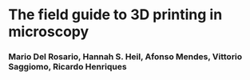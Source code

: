 # The field guide to 3D printing in microscopy
### Mario Del Rosario, Hannah S. Heil, Afonso Mendes, Vittorio Saggiomo, Ricardo Henriques

